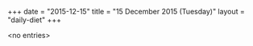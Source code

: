 +++
date = "2015-12-15"
title = "15 December 2015 (Tuesday)"
layout = "daily-diet"
+++


\<no entries\>
